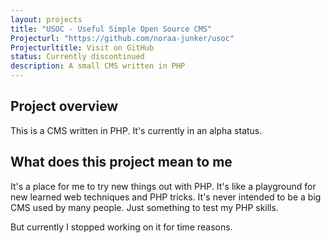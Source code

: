 ```yaml
---
layout: projects
title: "USOC - Useful Simple Open Source CMS"
Projecturl: "https://github.com/noraa-junker/usoc"
Projecturltitle: Visit on GitHub
status: Currently discontinued
description: A small CMS written in PHP
---
```


## Project overview

This is a CMS written in PHP. It's currently in an alpha status.

## What does this project mean to me

It's a place for me to try new things out with PHP. It's like a playground for new learned web techniques and PHP tricks. It's never intended to be a big CMS used by many people. Just something to test my PHP skills.

But currently I stopped working on it for time reasons.
